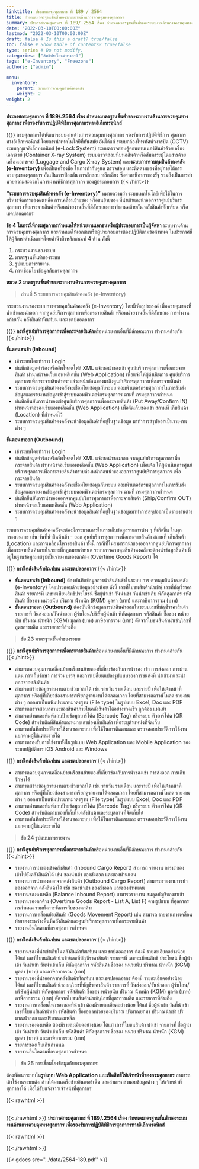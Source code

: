 ```yaml
---
linktitle: ประกาศกรมศุลกากร ที่ 189 / 2564
title: กําหนดมาตรฐานขั้นต่ำของระบบงานด้านการควบคุมทางศุลกากร
summary: ประกาศกรมศุลกากร ที่ 189/.2564 เรื่อง กําหนดมาตรฐานขั้นต่ำของระบบงานด้านการควบคุมทางศุลกากร เพื่อรองรับการปฏิบัติพิธีการศุลกากรทางอิเล็กทรอนิกส์
date: "2022-03-10T00:00:00Z"
lastmod: "2022-03-10T00:00:00Z"
draft: false # Is this a draft? true/false
toc: false # Show table of contents? true/false
type: series # Do not modify.
categories: ["สิทธิประโยชน์ทางภาษี"]
tags: ["e-Inventory", "Freezone"]
authors: ["admin"]

menu:
  inventory:
    parent: ระบบการควบคุมสินค้าคงคลัง
    weight: 2
weight: 2
---
```


**ประกาศกรมศุลกากร ที่ 189/.2564 เรื่อง กําหนดมาตรฐานขั้นต่ำของระบบงานด้านการควบคุมทางศุลกากร เพื่อรองรับการปฏิบัติพิธีการศุลกากรทางอิเล็กทรอนิกส์**

{{<hint info>}}
กรมศุลกากรได้พัฒนาระบบงานด้านการควบคุมทางศุลกากร รองรับการปฏิบัติพิธีการ ศุลกากรทางอิเล็กทรอนิกส์ โดยการนําเทคโนโลยีที่ทันสมัย อันได้แก่ ระบบกล้องโทรทัศน์วงจรปิด (CCTV) ระบบกุญแจอิเล็กทรอนิกส์ (e-Lock System) ระบบตรวจสอบตู้คอนเทนเนอร์สินค้าด้วยเครื่องเอกซเรย์ (Container X-ray System) ระบบตรวจสอบหีบห่อสินค้าหรือสัมภาระผู้โดยสารด้วยเครื่องเอกซเรย์ (Luggage and Cargo X-ray System) และ**ระบบการควบคุมสินค้าคงคลัง (e-Inventory)** เพื่อเป็นเครื่องมือ ในการกํากับดูแล ตรวจสอบ และติดตามของที่อยู่ภายใต้การควบคุมของศุลกากร อันเป็นการป้องกัน การลักลอบ หลีกเลี่ยง ซึ่งค่าภาษีอากรของรัฐ รวมถึงเป็นการอํานวยความสะดวกในการผ่านพิธีการศุลกากร ของผู้ประกอบการ
{{< /hint>}}

**“ระบบการควบคุมสินค้าคงคลัง (e-Inventory)”** หมายความว่า ระบบเทคโนโลยีเพื่อใช้ในการบริหารจัดการของคงเหลือ การเคลื่อนย้ายของ หรือขนย้ายของ ที่นําเข้าและนําออกจากศูนย์บริการศุลกากร เพื่อกระจายสินค้าหรือหน่วยงานอื่นที่มีลักษณะการทํางานคล้ายกัน คลังสินค้าทัณฑ์บน หรือเขตปลอดอากร

**ข้อ 4 ในกรณีที่กรมศุลกากรกําหนดให้หน่วยงานเอกชนหรือผู้ประกอบการเป็นผู้จัดหา** ระบบงานด้านการควบคุมทางศุลกากร และกําหนดให้เอกชนหรือผู้ประกอบการต้องปฏิบัติตามข้อกําหนด ในประกาศนี้ให้ผู้จัดหาดําเนินการโดยคํานึงถึงหลักเกณฑ์ 4 ด้าน ดังนี้

1. กระบวนงานของระบบ
2. มาตรฐานขั้นต่ําของระบบ
3. รูปแบบการรายงาน
4. การเชื่อมโยงข้อมูลกับกรมศุลกากร

**หมวด 2 มาตรฐานขั้นต่ําของระบบงานด้านการควบคุมทางศุลกากร**

> ส่วนที่ 5 ระบบการควบคุมสินค้าคงคลัง (e-Inventory)

กระบวนงานของระบบการควบคุมสินค้าคงคลัง (e-Inventory) โดยมีวัตถุประสงค์ เพื่อควบคุมของที่นําเข้าและนําออก จากศูนย์บริการศุลกากรเพื่อกระจายสินค้า หรือหน่วยงานอื่นที่มีลักษณะ การทํางานคล้ายกัน คลังสินค้าทัณฑ์บน และเขตปลอดอากร

{{<hint warning>}}
**กรณีศูนย์บริการศุลกากรเพื่อกระจายสินค้า**หรือหน่วยงานอื่นที่มีลักษณะการ ทํางานคล้ายกัน  
{{< /hint>}}

**ขั้นตอนขาเข้า (Inbound)**

   - เข้าระบบโดยทําการ Login 
   - บันทึกข้อมูลคําร้องหรืออัพโหลดไฟล์ XML แจ้งขอนําของเข้า ศูนย์บริการศุลกากรเพื่อกระจายสินค้า ผ่านหน้าจอเว็บแอพพลิเคชั่น (Web Application) เพื่อแจ้งให้ผู้ดําเนินการ ศูนย์บริการศุลกากรเพื่อกระจายสินค้าทราบล่วงหน้าก่อนของมาถึงศูนย์บริการศุลกากรเพื่อกระจายสินค้า 
   - ระบบการควบคุมสินค้าคงคลังจะเชื่อมโยงข้อมูลกับระบบ คอมพิวเตอร์กรมศุลกากรในการรับส่งข้อมูลและรายงานข้อมูลเข้าสู่ระบบคอมพิวเตอร์กรมศุลกากร ตามที่ กรมศุลกากรกําหนด 
   - บันทึกยืนยันการนําของเข้าศูนย์บริการศุลกากรเพื่อกระจายสินค้า (Put Away/Confirm IN) ผ่านหน้าจอของเว็บแอพพลิเคชั่น (Web Application) เพื่อจัดเก็บของเข้า สถานที่ เก็บสินค้า (Location) ที่กําหนดไว้ 
   - ระบบการควบคุมสินค้าคงคลังจะนําข้อมูลสินค้าที่อยู่ในฐานข้อมูล มาทําการสรุปออกเป็นรายงานต่าง ๆ  

**ขั้นตอนขาออก (Outbound)**
   
   - เข้าระบบโดยทําการ Login 
   - บันทึกข้อมูลคําร้องหรืออัพโหลดไฟล์ XML แจ้งขอนําของออก จากศูนย์บริการศุลกากรเพื่อกระจายสินค้า ผ่านหน้าจอเว็บแอพพลิเคชั่น (Web Application) เพื่อแจ้ง ให้ผู้ดําเนินการศูนย์บริการศุลกากรเพื่อกระจายสินค้าทราบล่วงหน้าก่อนนําของออกจากศูนย์บริการศุลกากร เพื่อกระจายสินค้า 
   - ระบบการควบคุมสินค้าคงคลังจะเชื่อมโยงข้อมูลกับระบบ คอมพิวเตอร์กรมศุลกากรในการรับส่งข้อมูลและรายงานข้อมูลเข้าสู่ระบบคอมพิวเตอร์กรมศุลกากร ตามที่ กรมศุลกากรกําหนด 
   - บันทึกยืนยันการนําของออกจากศูนย์บริการศุลกากรเพื่อกระจายสินค้า (Ship/Confirm OUT) ผ่านหน้าจอเว็บแอพพลิเคชั่น (Web Application) 
   - ระบบการควบคุมสินค้าคงคลังจะนําข้อมูลสินค้าที่อยู่ในฐานข้อมูลมาทําการสรุปออกเป็นรายงานต่าง ๆ

ระบบการควบคุมสินค้าคงคลังจะต้องมีกระบวนการในการเก็บข้อมูลรายการต่าง ๆ ที่เกิดขึ้น ในทุกกระบวนการ เช่น วันที่นําสินค้าเข้า - ออก ศูนย์บริการศุลกากรเพื่อกระจายสินค้า สถานที่ เก็บสินค้า (Location) และการเคลื่อนไหวของสินค้า ทั้งนี้ กรณีที่ไม่สามารถนําของออกจากศูนย์บริการศุลกากร เพื่อกระจายสินค้าภายในระยะที่กฎหมายกําหนด ระบบการควบคุมสินค้าคงคลังจะต้องนําข้อมูลสินค้า ที่อยู่ในฐานข้อมูลมาสรุปเป็นรายงานของตกค้าง (Overtime Goods Report) ได้

{{<hint success>}}
**กรณีคลังสินค้าทัณฑ์บน และเขตปลอดอากร**
{{< /hint>}}

- **ขั้นตอนขาเข้า (Inbound)** ต้องบันทึกข้อมูลการนําสินค้าเข้าในระบบ การ ควบคุมสินค้าคงคลัง (e-Inventory) โดยประกอบด้วยข้อมูลอย่างน้อย ดังนี้ เลขที่ใบขนสินค้านําเข้า/ เลขที่บัญชีราคาสินค้า รายการที่ เลขทะเบียนสิทธิประโยชน์ ชื่อผู้นําเข้า วันนําเข้า วันนําเข้าเก็บ พิกัดศุลกากร รหัสสินค้า ชื่อของ หน่วยนับ ปริมาณ น้ําหนัก (KGM) มูลค่า (บาท) และภาษีอากรรวม (บาท)
- **ขั้นตอนขาออก (Outbound)** ต้องบันทึกข้อมูลการนําสินค้าออกในระบบเลขที่บัญชีราคาสินค้า รายการที่ วันส่งออก/วันนําออก ผู้รับโอน/บริษัทผู้นําเข้า พิกัดศุลกากร รหัสสินค้า ชื่อของ หน่วยนับ ปริมาณ น้ําหนัก (KGM) มูลค่า (บาท) ภาษีอากรรวม (บาท) ตัดจากใบขนสินค้านําเข้า/เลขที่ สูตรการผลิต และรายการที่อ้างถึง

> **ข้อ 23 มาตรฐานขั้นต่ําของระบบ**


{{<hint warning>}}
**กรณีศูนย์บริการศุลกากรเพื่อกระจายสินค้า**หรือหน่วยงานอื่นที่มีลักษณะการ ทํางานคล้ายกัน  
{{< /hint>}}

- สามารถควบคุมการเคลื่อนย้ายหรือขนย้ายของที่เกี่ยวข้องกับการนําของ เข้า การส่งออก การผ่านแดน การเก็บรักษา การร่วมบรรจุ และการเปลี่ยนแปลงรูปแบบของการขนส่งที่ นําเข้ามาและนําออกจากคลังสินค้า
- สามารถสร้างข้อมูลรายงานตามช่วงเวลาได้ เช่น รายวัน รายเดือน และรายปี เพื่อให้เจ้าหน้าที่ศุลกากร หรือผู้ที่เกี่ยวข้องสามารถเรียกดูรายงานได้ตลอดเวลา โดยที่สามารถดาวน์โหลด รายงานต่าง ๆ ออกมาเป็นแฟ้มประเภทมาตรฐาน (File type) ในรูปแบบ Excel, Doc และ PDF
- สามารถตรวจสอบสถานะของสินค้าภายในคลังสินค้าได้อย่างรวดเร็ว ถูกต้อง แม่นยํา
- สามารถอ่านและพิมพ์แถบป้ายข้อมูลบาร์โค้ด (Barcode Tag) หรือระบบ คิวอาร์โค้ด (QR Code) สําหรับติดที่สินค้าและหมายเลขช่องเก็บสินค้า เพื่อระบุตําแหน่งที่จัดเก็บ
- สามารถบันทึกประวัติการใช้งานของระบบ เพื่อใช้ในการติดตามและ ตรวจสอบประวัติการใช้งานแยกตามผู้ใช้แต่ละรายได้
- สามารถรองรับการใช้งานทั้งในรูปแบบ Web Application และ Mobile Application ของระบบปฏิบัติการ iOS Android และ Windows

{{<hint success>}}
**กรณีคลังสินค้าทัณฑ์บน และเขตปลอดอากร**
{{< /hint>}}

- สามารถควบคุมการเคลื่อนย้ายหรือขนย้ายของที่เกี่ยวข้องกับการนําของเข้า การส่งออก การเก็บรักษาได้
- สามารถสร้างข้อมูลรายงานตามช่วงเวลาได้ เช่น รายวัน รายเดือน และรายปี เพื่อให้เจ้าหน้าที่ศุลกากร หรือผู้ที่เกี่ยวข้องสามารถเรียกดูรายงานได้ตลอดเวลา โดยที่สามารถดาวน์โหลด รายงานต่าง ๆ ออกมาเป็นแฟ้มประเภทมาตรฐาน (File type) ในรูปแบบ Excel, Doc และ PDF
- สามารถอ่านและพิมพ์แถบป้ายข้อมูลบาร์โค้ด (Barcode Tag) หรือระบบ คิวอาร์โค้ด (QR Code) สําหรับติดตามของที่เก็บในคลังสินค้าและระบุสถานที่จัดเก็บได้
- สามารถบันทึกประวัติการใช้งานของระบบ เพื่อใช้ในการติดตามและ ตรวจสอบประวัติการใช้งานแยกตามผู้ใช้แต่ละรายได้

> **ข้อ 24 รูปแบบการรายงาน**



{{<hint warning>}}
**กรณีศูนย์บริการศุลกากรเพื่อกระจายสินค้า**หรือหน่วยงานอื่นที่มีลักษณะการ ทํางานคล้ายกัน  
{{< /hint>}}

- รายงานการนําของเข้าคลังสินค้า (Inbound Cargo Report) สามารถ รายงาน การนําของเข้าไปยังคลังสินค้าได้ เช่น ของนําเข้า ของส่งออก และของผ่านแดน
- รายงานการนําของออกจากคลังสินค้า (Outbound Cargo Report) สามารถรายงานการนําของออกจาก คลังสินค้าได้ เช่น ของนําเข้า ของส่งออก และของผ่านแดน
- รายงานของคงเหลือ (Balance Inbound Report) สามารถรายงาน สมดุลบัญชีของขาเข้า
- รายงานของตกค้าง (Overtime Goods Report - List A, List F) ตามรูปแบบ ที่ศุลกากรกรกําหนด รวมทั้งการจัดการกับของตกค้าง
- รายงานการเคลื่อนย้ายสินค้า (Goods Movement Report) เช่น สามารถ รายงานการเคลื่อนย้ายของระหว่างพื้นที่คลังสินค้าและศูนย์บริการศุลกากรเพื่อกระจายสินค้า
- รายงานอื่นใดตามที่กรมศุลกากรกําหนด

{{<hint success>}}
**กรณีคลังสินค้าทัณฑ์บน และเขตปลอดอากร**
{{< /hint>}}

- รายงานของที่นําเข้าเก็บในคลังสินค้าทัณฑ์บน และเขตปลอดอากร ต้องมี รายละเอียดอย่างน้อย ได้แก่ เลขที่ใบขนสินค้านําเข้า/เลขที่บัญชีราคาสินค้า รายการที่ เลขทะเบียนสิทธิ ประโยชน์ ชื่อผู้นําเข้า วันนําเข้า วันนําเข้าเก็บ พิกัดศุลกากร รหัสสินค้า ชื่อของ หน่วยนับ ปริมาณ น้ําหนัก (KGM) มูลค่า (บาท) และภาษีอากรรวม (บาท)
- รายงานของที่นําออกจากคลังสินค้าทัณฑ์บน และเขตปลอดอากร ต้องมี รายละเอียดอย่างน้อย ได้แก่ เลขที่ใบขนสินค้านําออก/เลขที่บัญชีราคาสินค้า รายการที่ วันส่งออก/วันนําออก ผู้รับโอน/บริษัทผู้นําเข้า พิกัดศุลกากร รหัสสินค้า ชื่อของ หน่วยนับ ปริมาณ น้ําหนัก (KGM) มูลค่า (บาท) ภาษีอากรรวม (บาท) ตัดจากใบขนสินค้านําเข้า/เลขที่สูตรการผลิต และรายการที่อ้างถึง
- รายงานการเคลื่อนไหวของของที่นําเข้า ต้องมีรายละเอียดอย่างน้อย ได้แก่ ชื่อผู้นําเข้า วันที่นําเข้า เลขที่ใบขนสินค้านําเข้า รหัสสินค้า ชื่อของ หน่วยของปริมาณ ปริมาณยกมา ปริมาณน้ําเข้า ปริมาณน้ําออก และปริมาณคงเหลือ
- รายงานของคงเหลือ ต้องมีรายละเอียดอย่างน้อย ได้แก่ เลขที่ใบขนสินค้า นําเข้า รายการที่ ชื่อผู้นําเข้า วันนําเข้า วันนําเข้าเก็บ รหัสสินค้า พิกัดศุลกากร ชื่อของ หน่วย ปริมาณ น้ําหนัก (KGM) มูลค่า (บาท) และภาษีอากรรวม (บาท)
- รายการของเก็บเกินกําหนด
- รายงานอื่นใดตามที่กรมศุลกากรกําหนด

> **ข้อ 25 การเชื่อมโยงข้อมูลกับกรมศุลกากร** 

ต้องพัฒนาระบบใน**รูปแบบ Web Application** และ**เปิดสิทธิให้เจ้าหน้าที่ของกรมศุลกากร** สามารถเข้าใช้งานระบบดังกล่าวได้ผ่านเครือข่ายอินเตอร์เน็ต และสามารถส่งมอบข้อมูลต่าง ๆ ให้เจ้าหน้าที่ศุลกากรได้ เมื่อได้รับแจ้งจากเจ้าหน้าที่ศุลกากร 


{{< rawhtml >}}
<br>
<br>

{{< /rawhtml >}}
**ประกาศกรมศุลกากร ที่ 189/.2564 เรื่อง กําหนดมาตรฐานขั้นต่ำของระบบงานด้านการควบคุมทางศุลกากร เพื่อรองรับการปฏิบัติพิธีการศุลกากรทางอิเล็กทรอนิกส์**

{{< rawhtml >}}
<br>

{{< /rawhtml >}}

{{< gdocs src="../data/2564-189.pdf" >}}
